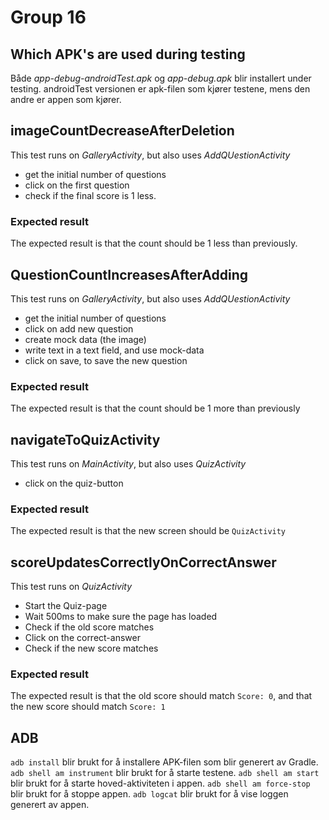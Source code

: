 # Group 16

## Which APK's are used during testing

Både _app-debug-androidTest.apk_ og _app-debug.apk_ blir installert under testing. androidTest versionen er apk-filen som kjører testene, mens den andre er appen som kjører.

## imageCountDecreaseAfterDeletion

This test runs on _GalleryActivity_, but also uses _AddQUestionActivity_

- get the initial number of questions
- click on the first question
- check if the final score is 1 less.

### Expected result

The expected result is that the count should be 1 less than previously.

## QuestionCountIncreasesAfterAdding

This test runs on _GalleryActivity_, but also uses _AddQUestionActivity_

- get the initial number of questions
- click on add new question
- create mock data (the image)
- write text in a text field, and use mock-data
- click on save, to save the new question

### Expected result

The expected result is that the count should be 1 more than previously

## navigateToQuizActivity

This test runs on _MainActivity_, but also uses _QuizActivity_

- click on the quiz-button

### Expected result

The expected result is that the new screen should be `QuizActivity`

## scoreUpdatesCorrectlyOnCorrectAnswer

This test runs on _QuizActivity_

- Start the Quiz-page
- Wait 500ms to make sure the page has loaded
- Check if the old score matches
- Click on the correct-answer
- Check if the new score matches

### Expected result

The expected result is that the old score should match `Score: 0`, and that the new score should match `Score: 1`

## ADB

`adb install` blir brukt for å installere APK-filen som blir generert av Gradle. `adb shell am instrument` blir brukt for å starte testene. `adb shell am start` blir brukt for å starte hoved-aktiviteten i appen. `adb shell am force-stop` blir brukt for å stoppe appen. `adb logcat` blir brukt for å vise loggen generert av appen.
